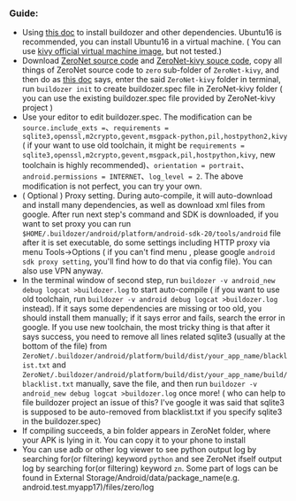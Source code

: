 ### Guide:

- Using [this doc](http://buildozer.readthedocs.io/en/latest/installation.html)  to install buildozer and other dependencies. Ubuntu16 is recommended, you can install Ubuntu16 in a virtual machine. ( You can use [kivy  official virtual machine image](https://kivy.org/docs/guide/packaging-android-vm.html#kivy-android-vm), but not tested.)
- Download [ZeroNet source code](https://github.com/HelloZeroNet/ZeroNet) and [ZeroNet-kivy souce code](https://github.com/HelloZeroNet/ZeroNet-kivy), copy all things of ZeroNet source code to `zero` sub-folder of `ZeroNet-kivy`, and then do as [this doc](http://buildozer.readthedocs.io/en/latest/quickstart.html) says, enter the said `ZeroNet-kivy` folder in terminal, run `buildozer init` to create buildozer.spec file in  ZeroNet-kivy folder ( you can use the existing buildozer.spec file provided by ZeroNet-kivy project )
- Use your editor to edit buildozer.spec. The modification can be `source.include_exts =`、`requirements = sqlite3,openssl,m2crypto,gevent,msgpack-python,pil,hostpython2,kivy` ( if your want to use old toolchain, it might be `requirements = sqlite3,openssl,m2crypto,gevent,msgpack,pil,hostpython,kivy`, new toolchain is highly recommended)、`orientation = portrait`、`android.permissions = INTERNET`、`log_level = 2`. The above  modification is not perfect, you can try your own.
- ( Optional ) Proxy setting. During auto-compile, it will auto-download and install many dependencies, as well as download xml files from google. After run next step's command and SDK is downloaded, if you want to set proxy you can run `$HOME/.buildozer/android/platform/android-sdk-20/tools/android` file after it is set executable, do some settings including HTTP proxy via menu Tools->Options ( if you can't find menu , please google `android sdk proxy setting`, you'll find how to do that via config file). You can also use VPN anyway.
- In the terminal window of second step,  run `buildozer -v android_new debug logcat >buildozer.log` to start auto-compile ( if you want to use old toolchain, run `buildozer -v android debug logcat >buildozer.log` instead). If it says some dependencies are missing or too old, you should install them manually; if it says error and fails, search the error in google. If you use new toolchain, the most tricky thing is that after it says success, you need to remove all lines related sqlite3 (usually at the bottom of the file) from  `ZeroNet/.buildozer/android/platform/build/dist/your_app_name/blacklist.txt` and `ZeroNet/.buildozer/android/platform/build/dist/your_app_name/build/blacklist.txt` manually, save the file,  and then run `buildozer -v android_new debug logcat >buildozer.log` once more! ( who can help to file  buildozer project an issue of this? I've google it was said that sqlite3 is supposed to be auto-removed from blacklist.txt if you specify sqlite3 in the buildozer.spec)
- If compiling succeeds, a bin folder appears in ZeroNet folder, where your APK is lying in it. You can copy it to your phone to install
- You can use adb or other log viewer to see python output log by searching for(or filtering) keyword `python` and see ZeroNet ifself output log by searching for(or filtering) keyword `zn`. Some part of logs can be found in External Storage/Android/data/package_name(e.g. android.test.myapp17)/files/zero/log